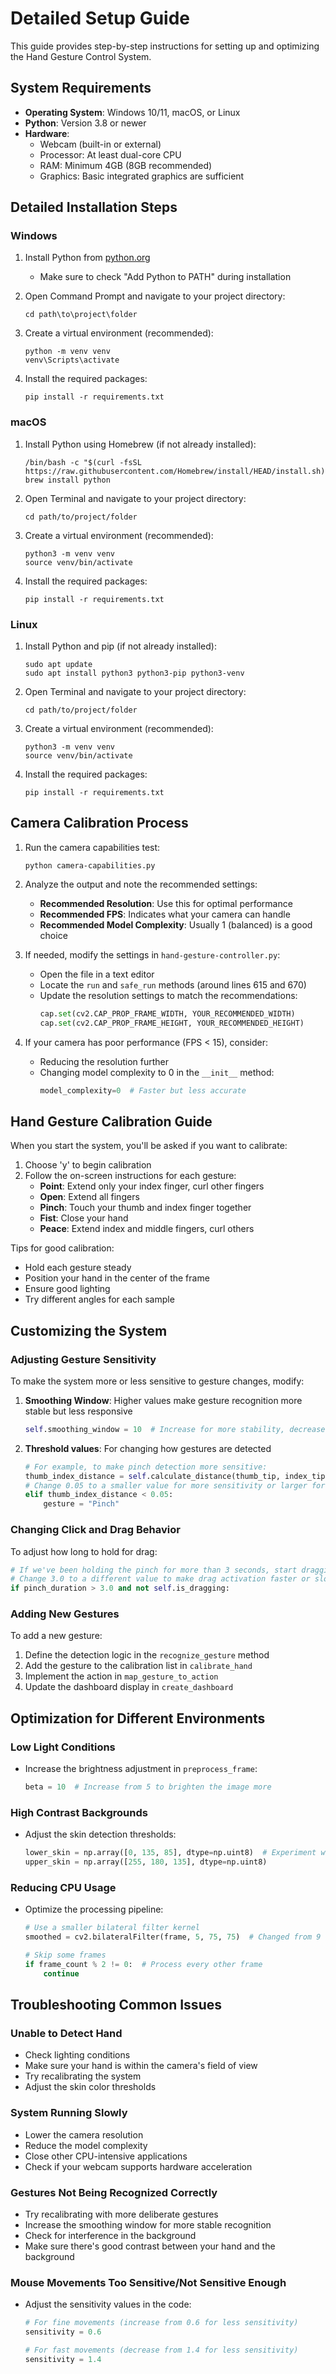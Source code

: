 # Detailed Setup Guide

This guide provides step-by-step instructions for setting up and optimizing the Hand Gesture Control System.

## System Requirements

- **Operating System**: Windows 10/11, macOS, or Linux
- **Python**: Version 3.8 or newer
- **Hardware**: 
  - Webcam (built-in or external)
  - Processor: At least dual-core CPU
  - RAM: Minimum 4GB (8GB recommended)
  - Graphics: Basic integrated graphics are sufficient

## Detailed Installation Steps

### Windows

1. Install Python from [python.org](https://www.python.org/downloads/)
   - Make sure to check "Add Python to PATH" during installation

2. Open Command Prompt and navigate to your project directory:
   ```
   cd path\to\project\folder
   ```

3. Create a virtual environment (recommended):
   ```
   python -m venv venv
   venv\Scripts\activate
   ```

4. Install the required packages:
   ```
   pip install -r requirements.txt
   ```

### macOS

1. Install Python using Homebrew (if not already installed):
   ```
   /bin/bash -c "$(curl -fsSL https://raw.githubusercontent.com/Homebrew/install/HEAD/install.sh)"
   brew install python
   ```

2. Open Terminal and navigate to your project directory:
   ```
   cd path/to/project/folder
   ```

3. Create a virtual environment (recommended):
   ```
   python3 -m venv venv
   source venv/bin/activate
   ```

4. Install the required packages:
   ```
   pip install -r requirements.txt
   ```

### Linux

1. Install Python and pip (if not already installed):
   ```
   sudo apt update
   sudo apt install python3 python3-pip python3-venv
   ```

2. Open Terminal and navigate to your project directory:
   ```
   cd path/to/project/folder
   ```

3. Create a virtual environment (recommended):
   ```
   python3 -m venv venv
   source venv/bin/activate
   ```

4. Install the required packages:
   ```
   pip install -r requirements.txt
   ```

## Camera Calibration Process

1. Run the camera capabilities test:
   ```
   python camera-capabilities.py
   ```

2. Analyze the output and note the recommended settings:
   - **Recommended Resolution**: Use this for optimal performance
   - **Recommended FPS**: Indicates what your camera can handle
   - **Recommended Model Complexity**: Usually 1 (balanced) is a good choice

3. If needed, modify the settings in `hand-gesture-controller.py`:
   - Open the file in a text editor
   - Locate the `run` and `safe_run` methods (around lines 615 and 670)
   - Update the resolution settings to match the recommendations:
     ```python
     cap.set(cv2.CAP_PROP_FRAME_WIDTH, YOUR_RECOMMENDED_WIDTH)
     cap.set(cv2.CAP_PROP_FRAME_HEIGHT, YOUR_RECOMMENDED_HEIGHT)
     ```

4. If your camera has poor performance (FPS < 15), consider:
   - Reducing the resolution further
   - Changing model complexity to 0 in the `__init__` method:
     ```python
     model_complexity=0  # Faster but less accurate
     ```

## Hand Gesture Calibration Guide

When you start the system, you'll be asked if you want to calibrate:

1. Choose 'y' to begin calibration
2. Follow the on-screen instructions for each gesture:
   - **Point**: Extend only your index finger, curl other fingers
   - **Open**: Extend all fingers
   - **Pinch**: Touch your thumb and index finger together
   - **Fist**: Close your hand
   - **Peace**: Extend index and middle fingers, curl others

Tips for good calibration:
- Hold each gesture steady
- Position your hand in the center of the frame
- Ensure good lighting
- Try different angles for each sample

## Customizing the System

### Adjusting Gesture Sensitivity

To make the system more or less sensitive to gesture changes, modify:

1. **Smoothing Window**: Higher values make gesture recognition more stable but less responsive
   ```python
   self.smoothing_window = 10  # Increase for more stability, decrease for faster response
   ```

2. **Threshold values**: For changing how gestures are detected
   ```python
   # For example, to make pinch detection more sensitive:
   thumb_index_distance = self.calculate_distance(thumb_tip, index_tip)
   # Change 0.05 to a smaller value for more sensitivity or larger for less
   elif thumb_index_distance < 0.05:
       gesture = "Pinch"
   ```

### Changing Click and Drag Behavior

To adjust how long to hold for drag:
```python
# If we've been holding the pinch for more than 3 seconds, start dragging
# Change 3.0 to a different value to make drag activation faster or slower
if pinch_duration > 3.0 and not self.is_dragging:
```

### Adding New Gestures

To add a new gesture:

1. Define the detection logic in the `recognize_gesture` method
2. Add the gesture to the calibration list in `calibrate_hand`
3. Implement the action in `map_gesture_to_action`
4. Update the dashboard display in `create_dashboard`

## Optimization for Different Environments

### Low Light Conditions
- Increase the brightness adjustment in `preprocess_frame`:
  ```python
  beta = 10  # Increase from 5 to brighten the image more
  ```

### High Contrast Backgrounds
- Adjust the skin detection thresholds:
  ```python
  lower_skin = np.array([0, 135, 85], dtype=np.uint8)  # Experiment with these values
  upper_skin = np.array([255, 180, 135], dtype=np.uint8)
  ```

### Reducing CPU Usage
- Optimize the processing pipeline:
  ```python
  # Use a smaller bilateral filter kernel
  smoothed = cv2.bilateralFilter(frame, 5, 75, 75)  # Changed from 9 to 5
  
  # Skip some frames
  if frame_count % 2 != 0:  # Process every other frame
      continue
  ```

## Troubleshooting Common Issues

### Unable to Detect Hand
- Check lighting conditions
- Make sure your hand is within the camera's field of view
- Try recalibrating the system
- Adjust the skin color thresholds

### System Running Slowly
- Lower the camera resolution
- Reduce the model complexity
- Close other CPU-intensive applications
- Check if your webcam supports hardware acceleration

### Gestures Not Being Recognized Correctly
- Try recalibrating with more deliberate gestures
- Increase the smoothing window for more stable recognition
- Check for interference in the background
- Make sure there's good contrast between your hand and the background

### Mouse Movements Too Sensitive/Not Sensitive Enough
- Adjust the sensitivity values in the code:
  ```python
  # For fine movements (increase from 0.6 for less sensitivity)
  sensitivity = 0.6
  
  # For fast movements (decrease from 1.4 for less sensitivity)
  sensitivity = 1.4
  ```